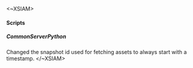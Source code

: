 <~XSIAM>
#### Scripts

##### CommonServerPython

Changed the snapshot id used for fetching assets to always start with a timestamp.
</~XSIAM>
